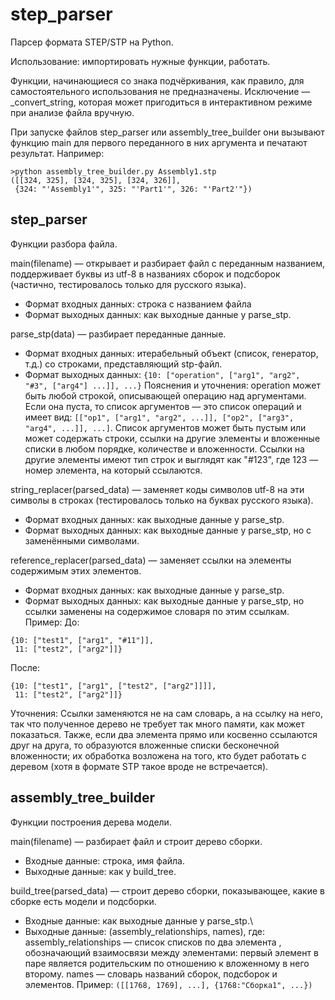 # step_parser
Парсер формата STEP/STP на Python.

Использование: импортировать нужные функции, работать.

Функции, начинающиеся со знака подчёркивания, как правило, для самостоятельного использования не предназначены. Исключение — \_convert_string, которая может пригодиться в интерактивном режиме при анализе файла вручную.

При запуске файлов step_parser или assembly_tree_builder они вызывают функцию main для первого переданного в них аргумента и печатают результат. Например:
```
>python assembly_tree_builder.py Assembly1.stp
([[324, 325], [324, 325], [324, 326]],
 {324: "'Assembly1'", 325: "'Part1'", 326: "'Part2'"})
```

## step_parser
Функции разбора файла.

main(filename) — открывает и разбирает файл с переданным названием, поддерживает буквы из utf-8 в названиях сборок и подсборок (частично, тестировалось только для русского языка).
* Формат входных данных: строка с названием файла
* Формат выходных данных: как выходные данные у parse_stp.

parse_stp(data) — разбирает переданные данные.
* Формат входных данных: итерабельный объект (список, генератор, т.д.) со строками, представляющий stp-файл.
* Формат выходных данных: `{10: ["operation", ["arg1", "arg2", "#3", ["arg4"] ...]], ...}`
Пояснения и уточнения:
operation может быть любой строкой, описывающей операцию над аргументами. Если она пуста, то список аргументов — это список операций и имеет вид: `[["op1", ["arg1", "arg2", ...]], ["op2", ["arg3", "arg4", ...]], ...]`.
Список аргументов может быть пустым или может содержать строки, ссылки на другие элементы и вложенные списки в любом порядке, количестве и вложенности. Ссылки на другие элементы имеют тип строк и выглядят как "#123", где 123 — номер элемента, на который ссылаются.

string_replacer(parsed_data) — заменяет коды символов utf-8 на эти символы в строках (тестировалось только на буквах русского языка).
* Формат входных данных: как выходные данные у parse_stp.
* Формат выходных данных: как выходные данные у parse_stp, но с заменёнными символами.

reference_replacer(parsed_data) — заменяет ссылки на элементы содержимым этих элементов.
* Формат входных данных: как выходные данные у parse_stp.
* Формат выходных данных: как выходные данные у parse_stp, но ссылки заменены на содержимое словаря по этим ссылкам. Пример:
До:
```
{10: ["test1", ["arg1", "#11"]],
 11: ["test2", ["arg2"]]}
```
После:
```
{10: ["test1", ["arg1", ["test2", ["arg2"]]]],
 11: ["test2", ["arg2"]]}
```
Уточнения:
Ссылки заменяются не на сам словарь, а на ссылку на него, так что полученное дерево не требует так много памяти, как может показаться. Также, если два элемента прямо или косвенно ссылаются друг на друга, то образуются вложенные списки бесконечной вложенности; их обработка возложена на того, кто будет работать с деревом (хотя в формате STP такое вроде не встречается).

## assembly_tree_builder
Функции построения дерева модели.

main(filename) — разбирает файл и строит дерево сборки.
* Входные данные: строка, имя файла.
* Выходные данные: как у build_tree.

build_tree(parsed_data) — строит дерево сборки, показывающее, какие в сборке есть модели и подсборки.
* Входные данные: как выходные данные у parse_stp.\
* Выходные данные: (assembly_relationships, names), где:
assembly_relationships — список списков по два элемента , обозначающий взаимосвязи между элементами: первый элемент в паре является родительским по отношению к вложенному в него второму.
names — словарь названий сборок, подсборок и элементов.
Пример:
`([[1768, 1769], ...], {1768:"Сборка1", ...})`
